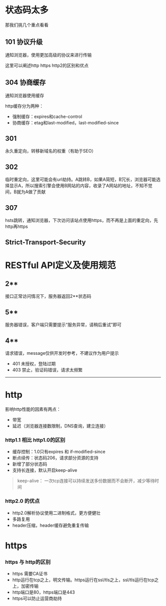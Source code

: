 

# 状态码太多

那我们挑几个重点看看


## 101 协议升级
通知浏览器，使用更加高级的协议来进行传输

这里可以阐述http https http2的区别和优点


## 304 协商缓存
通知浏览器使用缓存

http缓存分为两种：
- 强制缓存：expires和cache-control
- 协商缓存：etag和last-modified，last-modified-since


## 301
永久重定向，转移新域名的权重（有助于SEO）


## 302
临时重定向，这里可能会有url劫持。A跳转B，如果A简短，B冗长，浏览器可能选择显示A，所以搜索引擎会使用B网站的内容，收录了A网站的地址，不知不觉间，B就为A做了贡献

## 307
hsts跳转，通知浏览器，下次访问该站点使用https，而不再是上面的重定向，先http再https

Strict-Transport-Security
---


# RESTful API定义及使用规范

## 2**
接口正常访问情况下，服务器返回2**状态码


## 5**
服务器错误，客户端只需要提示“服务异常，请稍后重试”即可

## 4**
请求错误，message仅供开发时参考，不建议作为用户提示
- 401 未授权，登陆过期
- 403 禁止，验证码错误，请求太频繁

--- 

# http
影响http性能的因素有两点：

- 带宽
- 延迟（浏览器连接数限制，DNS查询，建立连接）
  
### http1.1 相比 http1.0的区别

- 缓存控制：1.0只有expires 和 if-modified-since
- 断点续传：状态码206，请求部分资源的支持
- 新增了部分状态码
- 支持长连接，默认开启keep-alive

> keep-alive： 一次tcp连接可以持续发送多份数据而不会断开，减少等待时间


### http2.0 的优点

- http2.0解析协议使用二进制格式，更方便健壮
- 多路复用
- header压缩，header缓存避免重复传输

# https

### https 与 http的区别

- https 需要CA证书
- http运行在tcp之上，明文传输。https运行在ssl/tls之上，ssl/tls运行在tcp之上，加密传输
- http端口是80，https端口是443
- https可以防止运营商劫持